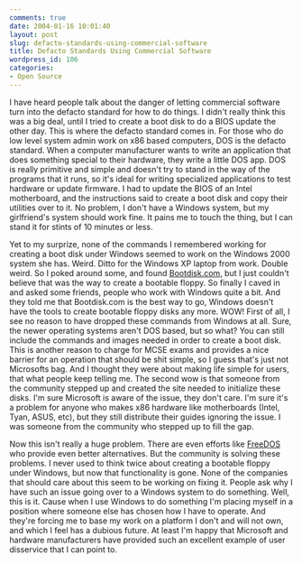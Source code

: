 ```yaml
---
comments: true
date: 2004-01-16 10:01:40
layout: post
slug: defacto-standards-using-commercial-software
title: Defacto Standards Using Commercial Software
wordpress_id: 106
categories:
- Open Source
---
```


I have heard people talk about the danger of letting commercial software turn into the defacto standard for how to do things. I didn't really think this was a big deal, until I tried to create a boot disk to do a BIOS update the other day. This is where the defacto standard comes in. For those who do low level system admin work on x86 based computers, DOS is the defacto standard. When a computer manufacturer wants to write an application that does something special to their hardware, they write a little DOS app. DOS is really primitive and simple and doesn't try to stand in the way of the programs that it runs, so it's ideal for writing specialized applications to test hardware or update firmware. I had to update the BIOS of an Intel motherboard, and the instructions said to create a boot disk and copy their utilities over to it. No problem, I don't have a Windows system, but my girlfriend's system should work fine. It pains me to touch the thing, but I can stand it for stints of 10 minutes or less.

Yet to my surprize, none of the commands I remembered working for creating a boot disk under Windows seemed to work on the Windows 2000 system she has. Weird. Ditto for the Windows XP laptop from work. Double weird. So I poked around some, and found [Bootdisk.com](http://www.bootdisk.com), but I just couldn't believe that was the way to create a bootable floppy. So finally I caved in and asked some friends, people who work with Windows quite a bit. And they told me that Bootdisk.com is the best way to go, Windows doesn't have the tools to create bootable floppy disks any more. WOW! First of all, I see no reason to have dropped these commands from Windows at all. Sure, the newer operating systems aren't DOS based, but so what? You can still include the commands and images needed in order to create a boot disk. This is another reason to charge for MCSE exams and provides a nice barrier for an operation that should be shit simple, so I guess that's just not Microsofts bag. And I thought they were about making life simple for users, that what people keep telling me. The second wow is that someone from the community stepped up and created the site needed to initialize these disks. I'm sure Microsoft is aware of the issue, they don't care. I'm sure it's a problem for anyone who makes x86 hardware like motherboards (Intel, Tyan, ASUS, etc), but they still distribute their guides ignoring the issue. I was someone from the community who stepped up to fill the gap.

Now this isn't really a huge problem. There are even efforts like [FreeDOS](http://www.freedos.org/freedos/about/) who provide even better alternatives. But the community is solving these problems. I never used to think twice about creating a bootable floppy under Windows, but now that functionality is gone. None of the companies that should care about this seem to be working on fixing it. People ask why I have such an issue going over to a Windows system to do something. Well, this is it. Cause when I use Windows to do something I'm placing myself in a position where someone else has chosen how I have to operate. And they're forcing me to base my work on a platform I don't and will not own, and which I feel has a dubious future. At least I'm happy that Microsoft and hardware manufacturers have provided such an excellent example of user disservice that I can point to.
